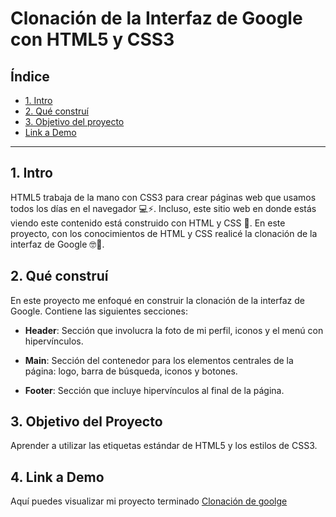 # Clonación de la Interfaz de Google con HTML5 y CSS3

## **Índice**

* [1. Intro](https://github.com/xerenirangel/conacion-google/blob/main/README.md#1-intro)
* [2. Qué construí](https://github.com/xerenirangel/conacion-google/blob/main/README.md#2-qu%C3%A9-constru%C3%AD)
* [3. Objetivo del proyecto](https://github.com/xerenirangel/conacion-google/blob/main/README.md#3-objetivo-del-proyecto)
* [Link a Demo](https://github.com/xerenirangel/conacion-google/blob/main/README.md#4-link-a-demo)

****

## 1. Intro

HTML5 trabaja de la mano con CSS3 para crear páginas web que usamos todos los días en el navegador 💻⚡. Incluso, este sitio web en donde estás viendo este contenido está construido con HTML y CSS 🤯. En este proyecto, con los conocimientos de HTML y CSS realicé la clonación de la interfaz de Google 🤓🙌.

## 2. Qué construí

En este proyecto me enfoqué en construir la clonación de la interfaz de Google. Contiene las siguientes secciones:

* **Header**: Sección que involucra la foto de mi perfil, iconos y el menú con hipervínculos.

* **Main**: Sección del contenedor para los elementos centrales de la página: logo, barra de búsqueda, iconos y botones.

* **Footer**: Sección que incluye hipervínculos al final de la página.

## 3. Objetivo del Proyecto
Aprender a utilizar las etiquetas estándar de HTML5 y los estilos de CSS3.

## 4. Link a Demo
Aquí puedes visualizar mi proyecto terminado [Clonación de goolge](https://clonaciongooglexerenirangel.netlify.app/) 
